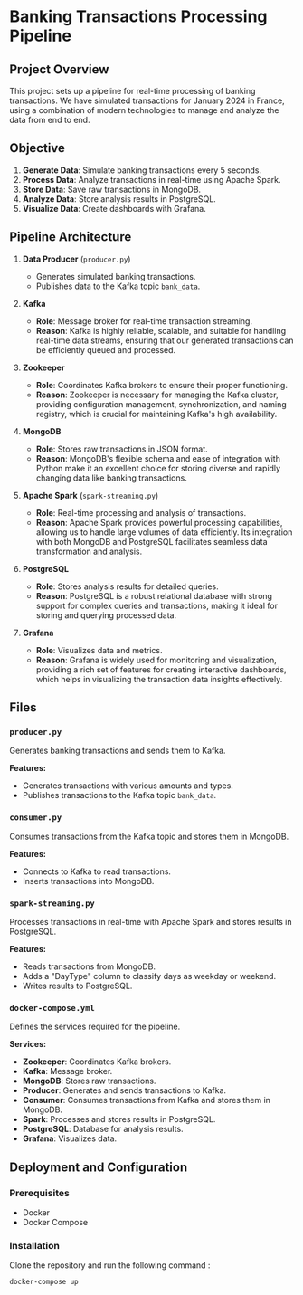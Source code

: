 # Banking Transactions Processing Pipeline

## Project Overview

This project sets up a pipeline for real-time processing of banking transactions. We have simulated transactions for January 2024 in France, using a combination of modern technologies to manage and analyze the data from end to end.

## Objective

1. **Generate Data**: Simulate banking transactions every 5 seconds.
2. **Process Data**: Analyze transactions in real-time using Apache Spark.
3. **Store Data**: Save raw transactions in MongoDB.
4. **Analyze Data**: Store analysis results in PostgreSQL.
5. **Visualize Data**: Create dashboards with Grafana.

## Pipeline Architecture

1. **Data Producer** (`producer.py`)
   - Generates simulated banking transactions.
   - Publishes data to the Kafka topic `bank_data`.

2. **Kafka**
   - **Role**: Message broker for real-time transaction streaming.
   - **Reason**: Kafka is highly reliable, scalable, and suitable for handling real-time data streams, ensuring that our generated transactions can be efficiently queued and processed.

3. **Zookeeper**
   - **Role**: Coordinates Kafka brokers to ensure their proper functioning.
   - **Reason**: Zookeeper is necessary for managing the Kafka cluster, providing configuration management, synchronization, and naming registry, which is crucial for maintaining Kafka's high availability.

4. **MongoDB**
   - **Role**: Stores raw transactions in JSON format.
   - **Reason**: MongoDB's flexible schema and ease of integration with Python make it an excellent choice for storing diverse and rapidly changing data like banking transactions.

5. **Apache Spark** (`spark-streaming.py`)
   - **Role**: Real-time processing and analysis of transactions.
   - **Reason**: Apache Spark provides powerful processing capabilities, allowing us to handle large volumes of data efficiently. Its integration with both MongoDB and PostgreSQL facilitates seamless data transformation and analysis.

6. **PostgreSQL**
   - **Role**: Stores analysis results for detailed queries.
   - **Reason**: PostgreSQL is a robust relational database with strong support for complex queries and transactions, making it ideal for storing and querying processed data.

7. **Grafana**
   - **Role**: Visualizes data and metrics.
   - **Reason**: Grafana is widely used for monitoring and visualization, providing a rich set of features for creating interactive dashboards, which helps in visualizing the transaction data insights effectively.


## Files

### `producer.py`

Generates banking transactions and sends them to Kafka.

**Features:**
- Generates transactions with various amounts and types.
- Publishes transactions to the Kafka topic `bank_data`.

### `consumer.py`

Consumes transactions from the Kafka topic and stores them in MongoDB.

**Features:**
- Connects to Kafka to read transactions.
- Inserts transactions into MongoDB.

### `spark-streaming.py`

Processes transactions in real-time with Apache Spark and stores results in PostgreSQL.

**Features:**
- Reads transactions from MongoDB.
- Adds a "DayType" column to classify days as weekday or weekend.
- Writes results to PostgreSQL.

### `docker-compose.yml`

Defines the services required for the pipeline.

**Services:**
- **Zookeeper**: Coordinates Kafka brokers.
- **Kafka**: Message broker.
- **MongoDB**: Stores raw transactions.
- **Producer**: Generates and sends transactions to Kafka.
- **Consumer**: Consumes transactions from Kafka and stores them in MongoDB.
- **Spark**: Processes and stores results in PostgreSQL.
- **PostgreSQL**: Database for analysis results.
- **Grafana**: Visualizes data.

## Deployment and Configuration

### Prerequisites

- Docker
- Docker Compose

### Installation

Clone the repository and run the following command : 
```bash
docker-compose up
````

